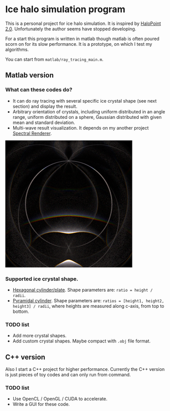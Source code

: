 # Ice halo simulation program

This is a personal project for ice halo simulation. It is inspired by
[HaloPoint 2.0](https://www.ursa.fi/blogi/ice-crystal-halos/author/moriikon/). Unfortunately
the author seems have stopped developing.

For a start this program is written in matlab though matlab is often poured scorn on for its
slow performance. It is a prototype, on which I test my algorithms.

You can start from `matlab/ray_tracing_main.m`.

## Matlab version

### What can these codes do?

* It can do ray tracing with several specific ice crystal shape (see next section) and display the result.
* Arbitrary orientation of crystals, including uniform distributed in an angle range, uniform distributed on a sphere,
  Gaussian distributed with given mean and standard deviation.
* Multi-wave result visualization. It depends on my another project [Spectral Renderer](https://github.com/LoveDaisy/spec_render).
<img src="figs/sim_screenshot.png" width="400">

### Supported ice crystal shape.

* [Hexagonal cylinder/plate](https://www.atoptics.co.uk/halo/platcol.htm). 
  Shape parameters are: `ratio = height / radii`.
* [Pyramidal cylinder](https://www.atoptics.co.uk/halo/crystpyr.htm). 
  Shape parameters are: `ratios = [height1, height2, height3] / radii`, 
  where heights are measured along c-axis, from top to bottom.

### TODO list

* Add more crystal shapes.
* Add custom crystal shapes. Maybe compact with `.obj` file format.

## C++ version

Also I start a C++ project for higher performance. Currently the C++ version is just 
pieces of toy codes and can only run from command.

### TODO list

* Use OpenCL / OpenGL / CUDA to accelerate.
* Write a GUI for these code.
